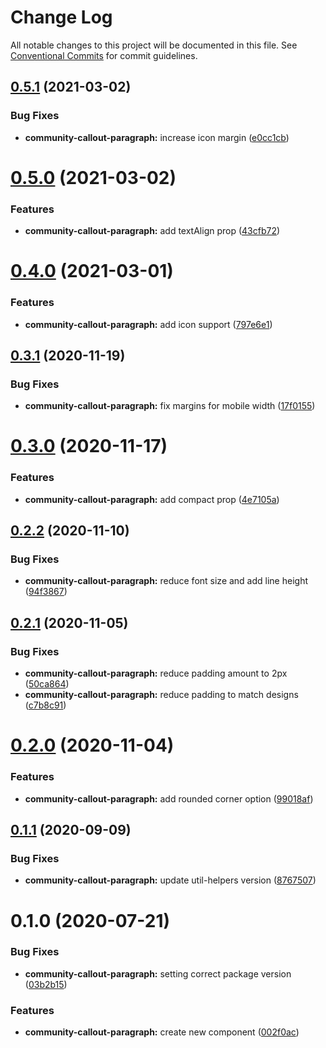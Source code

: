 # Change Log

All notable changes to this project will be documented in this file.
See [Conventional Commits](https://conventionalcommits.org) for commit guidelines.

## [0.5.1](https://github.com/telus/tds-community/compare/@tds/community-callout-paragraph@0.5.0...@tds/community-callout-paragraph@0.5.1) (2021-03-02)


### Bug Fixes

* **community-callout-paragraph:** increase icon margin ([e0cc1cb](https://github.com/telus/tds-community/commit/e0cc1cb4684feb9865dc3956104177f74cdec277))





# [0.5.0](https://github.com/telus/tds-community/compare/@tds/community-callout-paragraph@0.4.0...@tds/community-callout-paragraph@0.5.0) (2021-03-02)


### Features

* **community-callout-paragraph:** add textAlign prop ([43cfb72](https://github.com/telus/tds-community/commit/43cfb72bfd2e05db43d1ba4a1a1b59a32738d931))





# [0.4.0](https://github.com/telus/tds-community/compare/@tds/community-callout-paragraph@0.3.1...@tds/community-callout-paragraph@0.4.0) (2021-03-01)


### Features

* **community-callout-paragraph:** add icon support ([797e6e1](https://github.com/telus/tds-community/commit/797e6e1dd0f0dd7dafa18059086ca1be11d50489))





## [0.3.1](https://github.com/telus/tds-community/compare/@tds/community-callout-paragraph@0.3.0...@tds/community-callout-paragraph@0.3.1) (2020-11-19)


### Bug Fixes

* **community-callout-paragraph:** fix margins for mobile width ([17f0155](https://github.com/telus/tds-community/commit/17f01559fceb9102a05fe35829875b70d8427bb1))





# [0.3.0](https://github.com/telus/tds-community/compare/@tds/community-callout-paragraph@0.2.2...@tds/community-callout-paragraph@0.3.0) (2020-11-17)


### Features

* **community-callout-paragraph:** add compact prop ([4e7105a](https://github.com/telus/tds-community/commit/4e7105a6d6e5fe8325694d077ff9cbbb2b261c7f))





## [0.2.2](https://github.com/telus/tds-community/compare/@tds/community-callout-paragraph@0.2.1...@tds/community-callout-paragraph@0.2.2) (2020-11-10)


### Bug Fixes

* **community-callout-paragraph:** reduce font size and add line height ([94f3867](https://github.com/telus/tds-community/commit/94f3867505ec45b675a2237aff6087d169bc6b56))





## [0.2.1](https://github.com/telus/tds-community/compare/@tds/community-callout-paragraph@0.2.0...@tds/community-callout-paragraph@0.2.1) (2020-11-05)


### Bug Fixes

* **community-callout-paragraph:** reduce padding amount to 2px ([50ca864](https://github.com/telus/tds-community/commit/50ca864771cbf568233bef73fe89635fa5343b8a))
* **community-callout-paragraph:** reduce padding to match designs ([c7b8c91](https://github.com/telus/tds-community/commit/c7b8c91bde450f3c82652e897974705d290787e7))





# [0.2.0](https://github.com/telus/tds-community/compare/@tds/community-callout-paragraph@0.1.1...@tds/community-callout-paragraph@0.2.0) (2020-11-04)


### Features

* **community-callout-paragraph:** add rounded corner option ([99018af](https://github.com/telus/tds-community/commit/99018afef99d1ac23b6af5e9cee2269fa6ff3037))





## [0.1.1](https://github.com/telus/tds-community/compare/@tds/community-callout-paragraph@0.1.0...@tds/community-callout-paragraph@0.1.1) (2020-09-09)


### Bug Fixes

* **community-callout-paragraph:** update util-helpers version ([8767507](https://github.com/telus/tds-community/commit/8767507941b0fe8b14bc01ef9d8025068fa8da81))





# 0.1.0 (2020-07-21)


### Bug Fixes

* **community-callout-paragraph:** setting correct package version ([03b2b15](https://github.com/telus/tds-community/commit/03b2b157d734a5f6cb1bd87c520dad68453872ef))


### Features

* **community-callout-paragraph:** create new component ([002f0ac](https://github.com/telus/tds-community/commit/002f0acaae1b51e8419d01173730d799a6a876f1))
